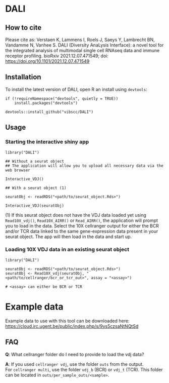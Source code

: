 # DALI

## How to cite

Please cite as: Verstaen K, Lammens I, Roels J, Saeys Y, Lambrecht BN, Vandamme N, Vanhee S. DALI (Diversity AnaLysis Interface): a novel tool for the integrated analysis of multimodal single cell RNAseq data and immune receptor profiling. bioRxiv 2021.12.07.471549; doi: https://doi.org/10.1101/2021.12.07.471549

## Installation
To install the latest version of DALI, open R an install using `devtools`:

```
if (!requireNamespace("devtools", quietly = TRUE))
    install.packages("devtools")

devtools::install_github("vibscc/DALI")
```

## Usage

### Starting the interactive shiny app
```
library("DALI")

## Without a seurat object
## The application will allow you to upload all necessary data via the web browser

Interactive_VDJ()

## With a seurat object (1)

seuratObj <- readRDS("<path/to/seurat_object.Rds>")

Interactive_VDJ(seuratObj)
```
(1) If this seurat object does not have the VDJ data loaded yet using `Read10X_vdj()`, `Read10X_AIRR()` or `Read_AIRR()`, the application will prompt you to load in the data. Select the 10X cellranger output for either the BCR and/or TCR data linked to the same gene-expression data present in your seurat object. The app will then load in the data and start up.

### Loading 10X VDJ data in an existing seurat object
```
library("DALI")

seuratObj <- readRDS("<path/to/seurat_object.Rds>")
seuratObj <- Read10X_vdj(seuratObj, "<path/to/cellranger/bcr_or_tcr_out>", assay = "<assay>")

# <assay> can either be BCR or TCR
```

# Example data

Example data to use with this tool can be downloaded here: \
https://cloud.irc.ugent.be/public/index.php/s/9ys5czsaNtNQtSd

## FAQ

**Q**: What cellranger folder do I need to provide to load the vdj data?

**A**: If you used `cellranger vdj`, use the folder `outs` from the output. \
For `cellranger multi`, use the folder `vdj_b` (BCR) or `vdj_t` (TCR). This folder can be located in `outs/per_sample_outs/<sample>`.
